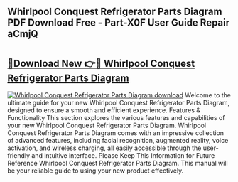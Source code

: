 ## Whirlpool Conquest Refrigerator Parts Diagram PDF Download Free - Part-X0F User Guide Repair aCmjQ

# <h2><a href="http://dfn7n5y.blite.top/?on=Whirlpool+Conquest+Refrigerator+Parts+Diagram">🔗Download New 👉🔴 Whirlpool Conquest Refrigerator Parts Diagram</a></h2>

[![Whirlpool Conquest Refrigerator Parts Diagram download](https://i.imgur.com/lujVjoI.png)](http://dfn7n5y.blite.top/?on=Whirlpool+Conquest+Refrigerator+Parts+Diagram)
Welcome to the ultimate guide for your new Whirlpool Conquest Refrigerator Parts Diagram, designed to ensure a smooth and efficient experience. Features & Functionality This section explores the various features and capabilities of your new Whirlpool Conquest Refrigerator Parts Diagram. Whirlpool Conquest Refrigerator Parts Diagram comes with an impressive collection of advanced features, including facial recognition, augmented reality, voice activation, and wireless charging, all easily accessible through the user-friendly and intuitive interface. Please Keep This Information for Future Reference Whirlpool Conquest Refrigerator Parts Diagram. This manual will be your reliable guide to using your new product effectively.
